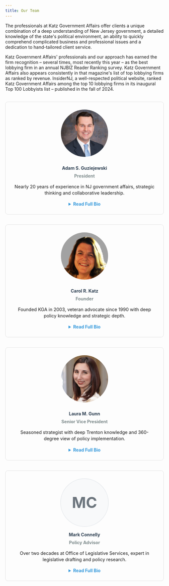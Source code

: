 ```yaml
---
title: Our Team
---
```


The professionals at Katz Government Affairs offer clients a unique combination of a deep understanding of New Jersey government, a detailed knowledge of the state's political environment, an ability to quickly comprehend complicated business and professional issues and a dedication to hand-tailored client service.

Katz Government Affairs' professionals and our approach has earned the firm recognition – several times, most recently this year – as the best lobbying firm in an annual NJBIZ Reader Ranking survey. Katz Government Affairs also appears consistently in that magazine's list of top lobbying firms as ranked by revenue. InsiderNJ, a well-respected political website, ranked Katz Government Affairs among the top 10 lobbying firms in its inaugural Top 100 Lobbyists list – published in the fall of 2024.

<div class="team-grid" style="display: grid; grid-template-columns: repeat(auto-fit, minmax(250px, 1fr)); gap: 2rem; margin: 2rem 0;">

<div class="team-member" style="text-align: center; border: 1px solid #e0e0e0; padding: 1.5rem; border-radius: 8px;">
  <img src="Adam Guziejewski.jpeg" alt="Adam S. Guziejewski, President" style="width: 150px; height: 150px; border-radius: 50%; object-fit: cover; margin-bottom: 1rem;">
  <h4 style="margin: 0.5rem 0; color: #2c3e50;">Adam S. Guziejewski</h4>
  <p style="margin: 0.25rem 0; font-weight: bold; color: #7f8c8d;">President</p>
  <p style="margin: 1rem 0; font-size: 0.9rem; line-height: 1.4;">Nearly 20 years of experience in NJ government affairs, strategic thinking and collaborative leadership.</p>
  <details style="margin-top: 1rem;">
    <summary style="cursor: pointer; color: #3498db; font-weight: bold;">Read Full Bio</summary>
    <div style="text-align: left; margin-top: 1rem; padding-top: 1rem; border-top: 1px solid #e0e0e0;">
      <p>Adam Guziejewski is a proven leader in New Jersey government affairs, with nearly 20 years of experience helping clients turn complex policy goals into real-world outcomes. Known for his strategic thinking and collaborative style, Adam has led high-stakes advocacy efforts across a wide range of industries and issues sectors.</p>
      
      <p>Before joining Katz Government Affairs, Adam sharpened his expertise in advocacy and association management, serving as Deputy Executive Director of the New Jersey State Funeral Directors Association. He also spearheaded membership and business development initiatives for the New Jersey chapter of the National Association of Industrial and Office Properties; New Jersey's top commercial real estate organization.</p>
      
      <p>He spent a decade guiding political engagement strategies as a trustee of the NEW JOBS PAC. Adam is an alumnus of the New Leaders Council's Fellowship Program and has served on both the Executive and Advisory Boards of New Leaders Council – New Jersey (NLC-NJ). He volunteers locally as a little league coach and serves as a committeeman for two local political organizations (one municipal and one county), where he plays an active role in shaping strategy, supporting community-focused initiatives, and promoting civic engagement at the grassroots level.</p>
      
      <p>Adam is a proud graduate of Rutgers University (BA).</p>
    </div>
  </details>
</div>

<div class="team-member" style="text-align: center; border: 1px solid #e0e0e0; padding: 1.5rem; border-radius: 8px;">
  <img src="Carol Katz.png" alt="Carol R. Katz, Founder" style="width: 150px; height: 150px; border-radius: 50%; object-fit: cover; margin-bottom: 1rem;">
  <h4 style="margin: 0.5rem 0; color: #2c3e50;">Carol R. Katz</h4>
  <p style="margin: 0.25rem 0; font-weight: bold; color: #7f8c8d;">Founder</p>
  <p style="margin: 1rem 0; font-size: 0.9rem; line-height: 1.4;">Founded KGA in 2003, veteran advocate since 1990 with deep policy knowledge and strategic depth.</p>
  <details style="margin-top: 1rem;">
    <summary style="cursor: pointer; color: #3498db; font-weight: bold;">Read Full Bio</summary>
    <div style="text-align: left; margin-top: 1rem; padding-top: 1rem; border-top: 1px solid #e0e0e0;">
      <p>Carol Katz founded Katz Government Affairs in 2003 to create an advocacy firm grounded in deep policy knowledge and committed to personalized service. Over her career, she has represented organizations ranging from Fortune 10 companies and national and statewide associations to nonprofits and nimble startups.</p>
      
      <p>Carol brings a rare combination of political savvy, business insight, sharp analysis and strategic depth to every engagement. A veteran advocate, lobbying since 1990, she has built a reputation for advancing client priorities with integrity, creativity, and tenacity.</p>
      
      <p>Carol's contributions have earned numerous accolades, including the 2024 Trailblazer Award from the Women's Political Caucus of New Jersey. She's also been honored by ROI-NJ and NJBIZ as a standout leader in New Jersey's political and business communities.</p>
      
      <p>Carol holds a BA from Amherst College and an MBA from Harvard Business School.</p>
    </div>
  </details>
</div>

<div class="team-member" style="text-align: center; border: 1px solid #e0e0e0; padding: 1.5rem; border-radius: 8px;">
  <img src="Laura Gunn.jpg" alt="Laura M. Gunn, Senior Vice President" style="width: 150px; height: 150px; border-radius: 50%; object-fit: cover; margin-bottom: 1rem;">
  <h4 style="margin: 0.5rem 0; color: #2c3e50;">Laura M. Gunn</h4>
  <p style="margin: 0.25rem 0; font-weight: bold; color: #7f8c8d;">Senior Vice President</p>
  <p style="margin: 1rem 0; font-size: 0.9rem; line-height: 1.4;">Seasoned strategist with deep Trenton knowledge and 360-degree view of policy implementation.</p>
  <details style="margin-top: 1rem;">
    <summary style="cursor: pointer; color: #3498db; font-weight: bold;">Read Full Bio</summary>
    <div style="text-align: left; margin-top: 1rem; padding-top: 1rem; border-top: 1px solid #e0e0e0;">
      <p>Laura Gunn is a seasoned strategist with a strong grasp of Trenton's inner workings. Her career spans senior roles in government and the private sector, giving her a 360-degree view of how policy is shaped, negotiated, and implemented and its real-world impact.</p>
      
      <p>Before joining KGA, Laura was Vice President of Government Relations at the New Jersey State Chamber of Commerce, where she led major advocacy efforts for the state's business community.</p>
      
      <p>Laura's public service roots run deep. Prior to joining the State Chamber, she served as a legislative liaison at the New Jersey Motor Vehicle Commission and held key staff roles with members of the New Jersey State Legislature and in the Office of the Governor. Through her roles in public service, Laura developed a foundation in constituent service that continues to inform her client-first approach today.</p>
      
      <p>Laura is a graduate of Ramapo College (BA).</p>
    </div>
  </details>
</div>

<div class="team-member" style="text-align: center; border: 1px solid #e0e0e0; padding: 1.5rem; border-radius: 8px;">
  <div style="width: 150px; height: 150px; border-radius: 50%; background-color: #f8f9fa; display: flex; align-items: center; justify-content: center; margin: 0 auto 1rem; border: 2px solid #e9ecef;">
    <span style="font-size: 3rem; color: #6c757d; font-weight: bold;">MC</span>
  </div>
  <h4 style="margin: 0.5rem 0; color: #2c3e50;">Mark Connelly</h4>
  <p style="margin: 0.25rem 0; font-weight: bold; color: #7f8c8d;">Policy Advisor</p>
  <p style="margin: 1rem 0; font-size: 0.9rem; line-height: 1.4;">Over two decades at Office of Legislative Services, expert in legislative drafting and policy research.</p>
  <details style="margin-top: 1rem;">
    <summary style="cursor: pointer; color: #3498db; font-weight: bold;">Read Full Bio</summary>
    <div style="text-align: left; margin-top: 1rem; padding-top: 1rem; border-top: 1px solid #e0e0e0;">
      <p>Mark Connelly brings deep institutional knowledge of New Jersey's legislative process to the Katz Government Affairs team.</p>
      
      <p>Serving more than two decades at the non-partisan Office of Legislative Services (OLS), Mark led a team focused on legislative drafting, policy research & analysis, and committee support—providing him with a deep familiarity with the people, procedures, and political nuances that shape lawmaking in New Jersey.</p>
      
      <p>A legislative craftsman, Mark can "speak the language of lawmakers". His experience enables clients to present legislation that is not only written well but strategically designed for successful navigation through committees and chambers.</p>
      
      <p>Mark holds a BA from Fairfield University and a PhD in History from Rutgers University.</p>
    </div>
  </details>
</div>

</div>